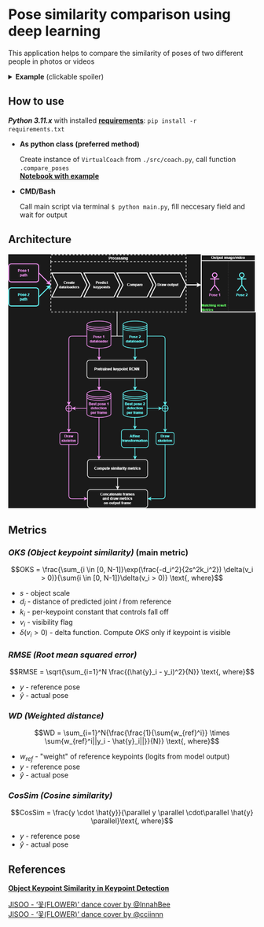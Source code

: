 # <b>Pose similarity comparison using deep learning</b>
This application helps to compare the similarity of poses of two different people in photos or videos

<details>
  <summary><b>Example</b> (clickable spoiler)</summary>
  
  * Image  
    ![](examples/img_comparison.png)
  
  * Video  
    ![](examples/video_gif_comparison.gif)
  
</details>

## <b>How to use</b>
<i><b>Python 3.11.x</b></i> with installed [<b>requirements</b>](requirements.txt): `pip install -r requirements.txt
`
* **As python class (preferred method)** 

  Create instance of `VirtualCoach` from `./src/coach.py`, call function `.compare_poses`  
  [<b>Notebook with example</b>](usage_example.ipynb)

* **CMD/Bash**

  Call main script via terminal `$ python main.py`, fill neccesary field and wait for output

## <b>Architecture</b>
![](examples/arch.png)

## <b>Metrics</b>
### <i>OKS (Object keypoint similarity)</i> (main metric)

$$OKS = \frac{\sum_{i \in [0, N-1]}\exp(\frac{-d_i^2}{2s^2k_i^2}) \delta(v_i > 0)}{\sum{i \in [0, N-1]}\delta(v_i > 0)} \text{, where}$$

* $s$ - object scale  
* $d_i$ - distance of predicted joint $i$ from reference  
* $k_i$ - per-keypoint constant that controls fall off  
* $v_i$ - visibility flag  
* $\delta(v_i > 0)$ - delta function. Compute *OKS* only if keypoint is visible
  
### <i>RMSE (Root mean squared error)</i>

$$RMSE = \sqrt{\sum_{i=1}^N \frac{(\hat{y}_i - y_i)^2}{N}} \text{, where}$$

* $y$ - reference pose  
* $\hat{y}$ - actual pose  

### <i>WD (Weighted distance)</i>

$$WD = \sum_{i=1}^N{\frac{\frac{1}{\sum{w_{ref}^i}} \times \sum{w_{ref}^i||y_i - \hat{y}_i||}}{N}} \text{, where}$$

* $w_{ref}$ - "weight" of reference keypoints (logits from model output)  
* $y$ - reference pose  
* $\hat{y}$ - actual pose  

### <i>CosSim (Cosine similarity)</i>

$$CosSim = \frac{y \cdot \hat{y}}{\parallel y \parallel \cdot\parallel \hat{y} \parallel}\text{, where}$$

* $y$ - reference pose
* $\hat{y}$ - actual pose

## References
[<b>Object Keypoint Similarity in Keypoint Detection</b>](https://learnopencv.com/object-keypoint-similarity/)

[JISOO - ‘꽃(FLOWER)’ dance cover by @InnahBee](https://www.youtube.com/shorts/117YIIFqsG4)  
[JISOO - ‘꽃(FLOWER)’ dance cover by @cciinnn](https://www.tiktok.com/@cciinnn/video/7217081641653619994)
